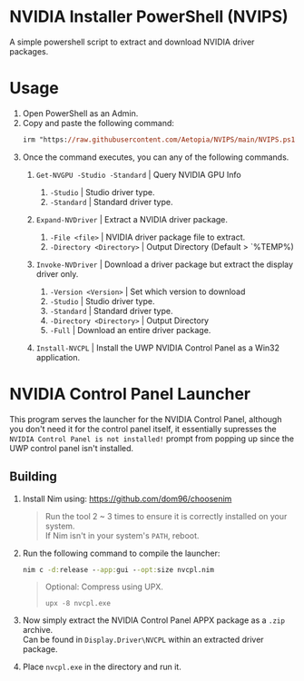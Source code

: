 # NVIDIA Installer PowerShell (NVIPS)

A simple powershell script to extract and download NVIDIA driver packages.

# Usage

1. Open PowerShell as an Admin.
2. Copy and paste the following command:
    ```ps
    irm "https://raw.githubusercontent.com/Aetopia/NVIPS/main/NVIPS.ps1" | iex
    ```
3. Once the command executes, you can any of the following commands.
    1. `Get-NVGPU -Studio -Standard` | Query NVIDIA GPU Info
        1. `-Studio` | Studio driver type.
        2. `-Standard` | Standard driver type.

    2. `Expand-NVDriver` |  Extract a NVIDIA driver package.
        1. `-File <file>` | NVIDIA driver package file to extract. 
        2. `-Directory <Directory>` | Output Directory (Default > `%TEMP%)

    3. `Invoke-NVDriver` | Download a driver package but extract the display driver only.
        1. `-Version <Version>` | Set which version to download
        2. `-Studio` | Studio driver type.
        3. `-Standard` | Standard driver type.
        4. `-Directory <Directory>` | Output Directory
        5. `-Full` | Download an entire driver package. 
    
    4. `Install-NVCPL` | Install the UWP NVIDIA Control Panel as a Win32 application. 

# NVIDIA Control Panel Launcher
This program serves the launcher for the NVIDIA Control Panel, although you don't need it for the control panel itself, it essentially supresses the `NVIDIA Control Panel is not installed!` prompt from popping up since the UWP control panel isn't installed.

## Building
1. Install Nim using: https://github.com/dom96/choosenim
    > Run the tool 2 ~ 3 times to ensure it is correctly installed on your system.          
    > If Nim isn't in your system's `PATH`, reboot.

2. Run the following command to compile the launcher:

   ```cmd
   nim c -d:release --app:gui --opt:size nvcpl.nim
   ```
   >Optional: Compress using UPX.
   >```
   >upx -8 nvcpl.exe
   >```
3. Now simply extract the NVIDIA Control Panel APPX package as a `.zip` archive.              
   Can be found in `Display.Driver\NVCPL` within an extracted driver package.
4. Place `nvcpl.exe` in the directory and run it.